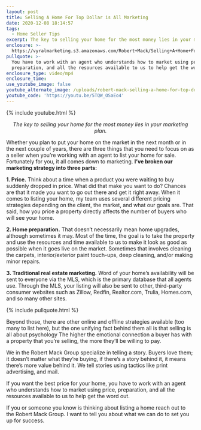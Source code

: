 ```yaml
---
layout: post
title: Selling A Home For Top Dollar is All Marketing
date: 2020-12-08 18:14:57
tags:
  - Home Seller Tips
excerpt: The key to selling your home for the most money lies in your marketing plan.
enclosure: >-
  https://vyralmarketing.s3.amazonaws.com/Robert+Mack/Selling+A+Home+For+Top+Dollar+is+All+Marketing.mp4
pullquote: >-
  You have to work with an agent who understands how to market using price,
  preparation, and all the resources available to us to help get the word out.
enclosure_type: video/mp4
enclosure_time:
use_youtube_image: false
youtube_alternate_image: /uploads/robert-mack-selling-a-home-for-top-dollar-is-all-marketing-yt.jpg
youtube_code: 'https://youtu.be/5TQW_OSaEo4'
---
```


{% include youtube.html %}

<p style="text-align: center;"><em>The key to selling your home for the most money lies in your marketing plan.</em></p>

Whether you plan to put your home on the market in the next month or in the next couple of years, there are three things that you need to focus on as a seller when you’re working with an agent to list your home for sale. Fortunately for you, it all comes down to marketing. **I’ve broken our marketing strategy into three parts:**

**1\. Price.** Think about a time when a product you were waiting to buy suddenly dropped in price. What did that make you want to do? Chances are that it made you want to go out there and get it right away. When it comes to listing your home, my team uses several different pricing strategies depending on the client, the market, and what our goals are. That said, how you price a property directly affects the number of buyers who will see your home.

**2\. Home preparation.** That doesn’t necessarily mean home upgrades, although sometimes it may. Most of the time, the goal is to take the property and use the resources and time available to us to make it look as good as possible when it goes live on the market. Sometimes that involves cleaning the carpets, interior/exterior paint touch-ups, deep cleaning, and/or making minor repairs.

**3\. Traditional real estate marketing.** Word of your home’s availability will be sent to everyone via the MLS, which is the primary database that all agents use. Through the MLS, your listing will also be sent to other, third-party consumer websites such as Zillow, Redfin, Realtor.com, Trulia, Homes.com, and so many other sites.&nbsp;

{% include pullquote.html %}

Beyond those, there are other online and offline strategies available (too many to list here), but the one unifying fact behind them all is that selling is all about psychology The higher the emotional connection a buyer has with a property that you’re selling, the more they’ll be willing to pay.

We in the Robert Mack Group specialize in telling a story. Buyers love them; it doesn’t matter what they’re buying, if there’s a story behind it, it means there’s more value behind it. We tell stories using tactics like print advertising, and mail.

If you want the best price for your home, you have to work with an agent who understands how to market using price, preparation, and all the resources available to us to help get the word out.

If you or someone you know is thinking about listing a home reach out to the Robert Mack Group. I want to tell you about what we can do to set you up for success.
